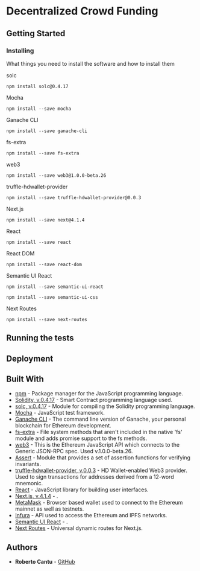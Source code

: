 # Decentralized Crowd Funding



## Getting Started



### Installing

What things you need to install the software and how to install them


solc

```
npm install solc@0.4.17
```

Mocha

```
npm install --save mocha
```
Ganache CLI

```
npm install --save ganache-cli
```
fs-extra

```
npm install --save fs-extra
```
web3

```
npm install --save web3@1.0.0-beta.26
```
truffle-hdwallet-provider

```
npm install --save truffle-hdwallet-provider@0.0.3
```
Next.js
```
npm install --save next@4.1.4
```
React

```
npm install --save react
```
React DOM

```
npm install --save react-dom
```
Semantic UI React

```
npm install --save semantic-ui-react

npm install --save semantic-ui-css
```

Next Routes

```
npm install --save next-routes
```


## Running the tests



## Deployment



## Built With

* [npm](https://www.npmjs.com/) - Package manager for the JavaScript programming language.
* [Solidity, v.0.4.17](https://solidity.readthedocs.io/en/v0.4.17/) - Smart Contract programming language used.
* [solc, v.0.4.17](https://github.com/ethereum/solc-js) - Module for compiling the Solidity programming language.
* [Mocha](https://mochajs.org/) - JavaScript test framework.
* [Ganache CLI](https://www.npmjs.com/package/ganache-cli) - The command line version of Ganache, your personal blockchain for Ethereum development.
* [fs-extra](https://github.com/jprichardson/node-fs-extra) - File system methods that aren't included in the native 'fs' module and adds promise support to the fs methods.
* [web3](https://github.com/ethereum/web3.js/) - This is the Ethereum JavaScript API which connects to the Generic JSON-RPC spec. Used v.1.0.0-beta.26.
* [Assert](https://nodejs.org/api/assert.html) - Module that provides a set of assertion functions for verifying invariants.
* [truffle-hdwallet-provider, v.0.0.3](https://github.com/trufflesuite/truffle-hdwallet-provider) - HD Wallet-enabled Web3 provider. Used to sign transactions for addresses derived from a 12-word mnemonic.
* [React](https://reactjs.org/) - JavaScript library for building user interfaces.
* [Next.js, v.4.1.4](https://nextjs.org/) - .
* [MetaMask](https://metamask.io/) - Browser based wallet used to connect to the Ethereum mainnet as well as testnets.
* [Infura](https://infura.io/) - API used to access the Ethereum and IPFS networks.
* [Semantic UI React](https://react.semantic-ui.com/) - .
* [Next Routes](https://github.com/fridays/next-routes) - Universal dynamic routes for Next.js.

## Authors

* **Roberto Cantu**  - [GitHub](https://github.com/RCantu92)